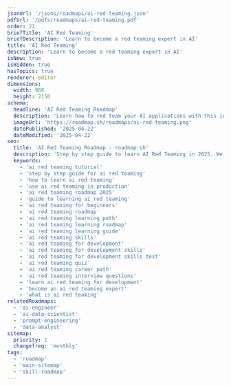 ```yaml
---
jsonUrl: '/jsons/roadmaps/ai-red-teaming.json'
pdfUrl: '/pdfs/roadmaps/ai-red-teaming.pdf'
order: 22
briefTitle: 'AI Red Teaming'
briefDescription: 'Learn to become a red teaming expert in AI'
title: 'AI Red Teaming'
description: 'Learn to become a red teaming expert in AI'
isNew: true
isHidden: true
hasTopics: true
renderer: editor
dimensions:
  width: 968
  height: 2150
schema:
  headline: 'AI Red Teaming Roadmap'
  description: 'Learn how to red team your AI applications with this interactive step by step guide in 2025. We also have resources and short descriptions attached to the roadmap items so you can get everything you want to learn in one place.'
  imageUrl: 'https://roadmap.sh/roadmaps/ai-red-teaming.png'
  datePublished: '2025-04-22'
  dateModified: '2025-04-22'
seo:
  title: 'AI Red Teaming Roadmap - roadmap.sh'
  description: 'Step by step guide to learn AI Red Teaming in 2025. We also have resources and short descriptions attached to the roadmap items so you can get everything you want to learn in one place.'
  keywords:
    - 'ai red teaming tutorial'
    - 'step by step guide for ai red teaming'
    - 'how to learn ai red teaming'
    - 'use ai red teaming in production'
    - 'ai red teaming roadmap 2025'
    - 'guide to learning ai red teaming'
    - 'ai red teaming for beginners'
    - 'ai red teaming roadmap'
    - 'ai red teaming learning path'
    - 'ai red teaming learning roadmap'
    - 'ai red teaming learning guide'
    - 'ai red teaming skills'
    - 'ai red teaming for development'
    - 'ai red teaming for development skills'
    - 'ai red teaming for development skills test'
    - 'ai red teaming quiz'
    - 'ai red teaming career path'
    - 'ai red teaming interview questions'
    - 'learn ai red teaming for development'
    - 'become an ai red teaming expert'
    - 'what is ai red teaming'
relatedRoadmaps:
  - 'ai-engineer'
  - 'ai-data-scientist'
  - 'prompt-engineering'
  - 'data-analyst'
sitemap:
  priority: 1
  changefreq: 'monthly'
tags:
  - 'roadmap'
  - 'main-sitemap'
  - 'skill-roadmap'
---
```

